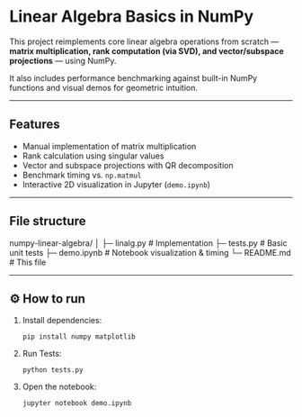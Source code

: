 # Linear Algebra Basics in NumPy

This project reimplements core linear algebra operations from scratch — **matrix multiplication, rank computation (via SVD), and vector/subspace projections** — using NumPy.

It also includes performance benchmarking against built-in NumPy functions and visual demos for geometric intuition.

---

## Features
- Manual implementation of matrix multiplication
- Rank calculation using singular values
- Vector and subspace projections with QR decomposition
- Benchmark timing vs. `np.matmul`
- Interactive 2D visualization in Jupyter (`demo.ipynb`)

---

## File structure
numpy-linear-algebra/
│
├─ linalg.py         # Implementation
├─ tests.py          # Basic unit tests
├─ demo.ipynb        # Notebook visualization & timing
└─ README.md         # This file

---

## ⚙️ How to run
1. Install dependencies:
   ```
   pip install numpy matplotlib
   ```

2. Run Tests: 
    ```
    python tests.py
    ```

3. Open the notebook: 
    ```
    jupyter notebook demo.ipynb
    ```